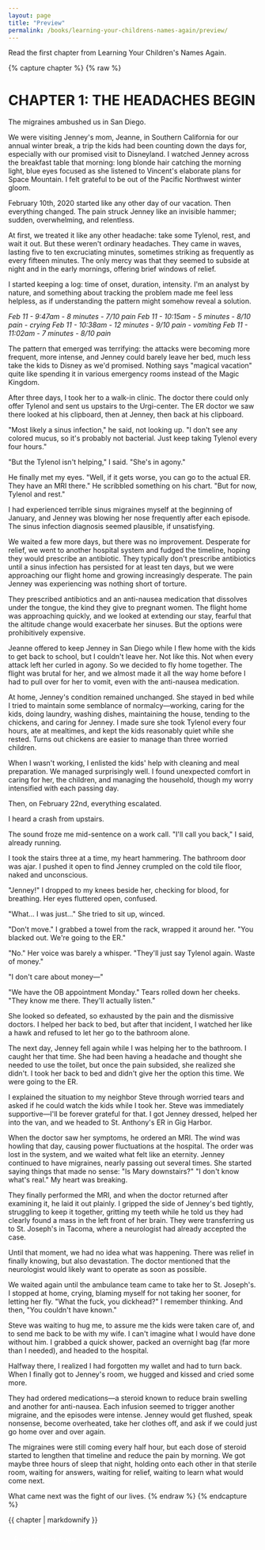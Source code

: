```yaml
---
layout: page
title: "Preview"
permalink: /books/learning-your-childrens-names-again/preview/
---
```


<p class="lede">Read the first chapter from Learning Your Children's Names Again.</p>

{% capture chapter %}
{% raw %}
# **CHAPTER 1: THE HEADACHES BEGIN**

The migraines ambushed us in San Diego.

We were visiting Jenney's mom, Jeanne, in Southern California for our annual winter break, a trip the kids had been counting down the days for, especially with our promised visit to Disneyland. I watched Jenney across the breakfast table that morning: long blonde hair catching the morning light, blue eyes focused as she listened to Vincent's elaborate plans for Space Mountain. I felt grateful to be out of the Pacific Northwest winter gloom.

February 10th, 2020 started like any other day of our vacation. Then everything changed. The pain struck Jenney like an invisible hammer; sudden, overwhelming, and relentless.

At first, we treated it like any other headache: take some Tylenol, rest, and wait it out. But these weren't ordinary headaches. They came in waves, lasting five to ten excruciating minutes, sometimes striking as frequently as every fifteen minutes. The only mercy was that they seemed to subside at night and in the early mornings, offering brief windows of relief.

I started keeping a log: time of onset, duration, intensity. I'm an analyst by nature, and something about tracking the problem made me feel less helpless, as if understanding the pattern might somehow reveal a solution.

*Feb 11 - 9:47am - 8 minutes - 7/10 pain*
*Feb 11 - 10:15am - 5 minutes - 8/10 pain - crying*
*Feb 11 - 10:38am - 12 minutes - 9/10 pain - vomiting*
*Feb 11 - 11:02am - 7 minutes - 8/10 pain*

The pattern that emerged was terrifying: the attacks were becoming more frequent, more intense, and Jenney could barely leave her bed, much less take the kids to Disney as we'd promised. Nothing says "magical vacation" quite like spending it in various emergency rooms instead of the Magic Kingdom.

After three days, I took her to a walk-in clinic. The doctor there could only offer Tylenol and sent us upstairs to the Urgi-center. The ER doctor we saw there looked at his clipboard, then at Jenney, then back at his clipboard.

"Most likely a sinus infection," he said, not looking up. "I don't see any colored mucus, so it's probably not bacterial. Just keep taking Tylenol every four hours."

"But the Tylenol isn't helping," I said. "She's in agony."

He finally met my eyes. "Well, if it gets worse, you can go to the actual ER. They have an MRI there." He scribbled something on his chart. "But for now, Tylenol and rest."

I had experienced terrible sinus migraines myself at the beginning of January, and Jenney was blowing her nose frequently after each episode. The sinus infection diagnosis seemed plausible, if unsatisfying.

We waited a few more days, but there was no improvement. Desperate for relief, we went to another hospital system and fudged the timeline, hoping they would prescribe an antibiotic. They typically don't prescribe antibiotics until a sinus infection has persisted for at least ten days, but we were approaching our flight home and growing increasingly desperate. The pain Jenney was experiencing was nothing short of torture.

They prescribed antibiotics and an anti-nausea medication that dissolves under the tongue, the kind they give to pregnant women. The flight home was approaching quickly, and we looked at extending our stay, fearful that the altitude change would exacerbate her sinuses. But the options were prohibitively expensive.

Jeanne offered to keep Jenney in San Diego while I flew home with the kids to get back to school, but I couldn't leave her. Not like this. Not when every attack left her curled in agony. So we decided to fly home together. The flight was brutal for her, and we almost made it all the way home before I had to pull over for her to vomit, even with the anti-nausea medication.

At home, Jenney's condition remained unchanged. She stayed in bed while I tried to maintain some semblance of normalcy—working, caring for the kids, doing laundry, washing dishes, maintaining the house, tending to the chickens, and caring for Jenney. I made sure she took Tylenol every four hours, ate at mealtimes, and kept the kids reasonably quiet while she rested. Turns out chickens are easier to manage than three worried children.

When I wasn't working, I enlisted the kids' help with cleaning and meal preparation. We managed surprisingly well. I found unexpected comfort in caring for her, the children, and managing the household, though my worry intensified with each passing day.

Then, on February 22nd, everything escalated.

I heard a crash from upstairs.

The sound froze me mid-sentence on a work call. "I'll call you back," I said, already running.

I took the stairs three at a time, my heart hammering. The bathroom door was ajar. I pushed it open to find Jenney crumpled on the cold tile floor, naked and unconscious. 

"Jenney!" I dropped to my knees beside her, checking for blood, for breathing. Her eyes fluttered open, confused.

"What... I was just..." She tried to sit up, winced.

"Don't move." I grabbed a towel from the rack, wrapped it around her. "You blacked out. We're going to the ER."

"No." Her voice was barely a whisper. "They'll just say Tylenol again. Waste of money."

"I don't care about money—"

"We have the OB appointment Monday." Tears rolled down her cheeks. "They know me there. They'll actually listen."

She looked so defeated, so exhausted by the pain and the dismissive doctors. I helped her back to bed, but after that incident, I watched her like a hawk and refused to let her go to the bathroom alone.

The next day, Jenney fell again while I was helping her to the bathroom. I caught her that time. She had been having a headache and thought she needed to use the toilet, but once the pain subsided, she realized she didn't. I took her back to bed and didn't give her the option this time. We were going to the ER.

I explained the situation to my neighbor Steve through worried tears and asked if he could watch the kids while I took her. Steve was immediately supportive—I'll be forever grateful for that. I got Jenney dressed, helped her into the van, and we headed to St. Anthony's ER in Gig Harbor.

When the doctor saw her symptoms, he ordered an MRI. The wind was howling that day, causing power fluctuations at the hospital. The order was lost in the system, and we waited what felt like an eternity. Jenney continued to have migraines, nearly passing out several times. She started saying things that made no sense: "Is Mary downstairs?" "I don't know what's real." My heart was breaking.

They finally performed the MRI, and when the doctor returned after examining it, he laid it out plainly. I gripped the side of Jenney's bed tightly, struggling to keep it together, gritting my teeth while he told us they had clearly found a mass in the left front of her brain. They were transferring us to St. Joseph's in Tacoma, where a neurologist had already accepted the case.

Until that moment, we had no idea what was happening. There was relief in finally knowing, but also devastation. The doctor mentioned that the neurologist would likely want to operate as soon as possible.

We waited again until the ambulance team came to take her to St. Joseph's. I stopped at home, crying, blaming myself for not taking her sooner, for letting her fly. "What the fuck, you dickhead?" I remember thinking. And then, "You couldn't have known."

Steve was waiting to hug me, to assure me the kids were taken care of, and to send me back to be with my wife. I can't imagine what I would have done without him. I grabbed a quick shower, packed an overnight bag (far more than I needed), and headed to the hospital.

Halfway there, I realized I had forgotten my wallet and had to turn back. When I finally got to Jenney's room, we hugged and kissed and cried some more.

They had ordered medications—a steroid known to reduce brain swelling and another for anti-nausea. Each infusion seemed to trigger another migraine, and the episodes were intense. Jenney would get flushed, speak nonsense, become overheated, take her clothes off, and ask if we could just go home over and over again.

The migraines were still coming every half hour, but each dose of steroid started to lengthen that timeline and reduce the pain by morning. We got maybe three hours of sleep that night, holding onto each other in that sterile room, waiting for answers, waiting for relief, waiting to learn what would come next.

What came next was the fight of our lives.
{% endraw %}
{% endcapture %}

{{ chapter | markdownify }}

<p>
  <a class="btn" href="/books/learning-your-childrens-names-again/">Back to Book Page</a>
</p>

<style>
.lede { color: var(--muted-color); margin-bottom: 12px; }
.btn { display: inline-block; padding: 8px 12px; border-radius: 6px; background: var(--link-color); color: #fff; text-decoration: none; }
</style>


